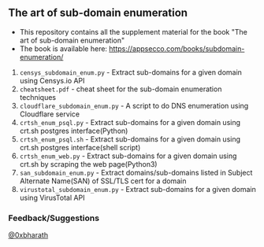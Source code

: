 ## The art of sub-domain enumeration

- This repository contains all the supplement material for the book "The art of sub-domain enumeration"
- The book is available here: https://appsecco.com/books/subdomain-enumeration/

1. `censys_subdomain_enum.py` - Extract sub-domains for a given domain using Censys.io API
2. `cheatsheet.pdf` - cheat sheet for the sub-domain enumeration techniques
3. `cloudflare_subdomain_enum.py` - A script to do DNS enumeration using Cloudflare service
4. `crtsh_enum_psql.py` - Extract sub-domains for a given domain using crt.sh postgres interface(Python)
5. `crtsh_enum_psql.sh` - Extract sub-domains for a given domain using crt.sh postgres interface(shell script)
6. `crtsh_enum_web.py` - Extract sub-domains for a given domain using crt.sh by scraping the web page(Python3)
7. `san_subdomain_enum.py` - Extract domains/sub-domains listed in Subject Alternate Name(SAN) of SSL/TLS cert for a domain
8. `virustotal_subdomain_enum.py` - Extract sub-domains for a given domain using VirusTotal API

### Feedback/Suggestions

[@0xbharath](https://twitter.com/0xbharath)
